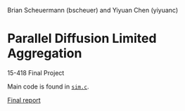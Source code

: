 Brian Scheuermann (bscheuer) and Yiyuan Chen (yiyuanc)

# Parallel Diffusion Limited Aggregation
15-418 Final Project

Main code is found in [`sim.c`](code/sim.c). 

[Final report](https://drive.google.com/file/d/19YbfFY-9Ql08J6Ok9Hz69XkfErNwTf74/view?usp=sharing)
